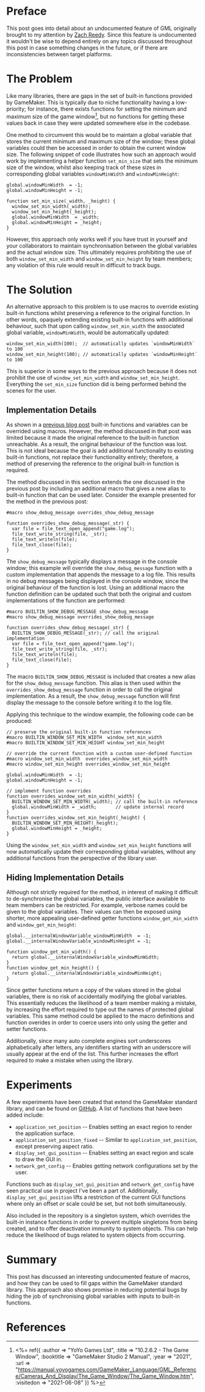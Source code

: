 # Preface

This post goes into detail about an undocumented feature of GML originally brought to my attention by [Zach Reedy](https://twitter.com/datzach). Since this feature is undocumented it wouldn't be wise to depend entirely on any topics discussed throughout this post in case something changes in the future, or if there are inconsistencies between target platforms.

# The Problem

Like many libraries, there are gaps in the set of built-in functions provided by GameMaker. This is typically due to niche functionality having a low-priority; for instance, there exists functions for setting the minimum and maximum size of the game window[^windowf], but no functions for getting these values back in case they were updated somewhere else in the codebase.

One method to circumvent this would be to maintain a global variable that stores the current minimum and maximum size of the window; these global variables could then be accessed in order to obtain the current window size. The following snippet of code illustrates how such an approach would work by implementing a helper function `set_min_size` that sets the minimum size of the window, whilst also keeping track of these sizes in corresponding global variables `windowMinWidth` and `windowMinHeight`:

```gml
global.windowMinWidth  = -1;
global.windowMinHeight = -1;

function set_min_size(_width, _height) {
  window_set_min_width(_width);
  window_set_min_height(_height);
  global.windowMinWidth  = _width;
  global.windowMinHeight = _height;
}
```

However, this approach only works well if you have trust in yourself and your collaborators to maintain synchronisation between the global variables and the actual window size. This ultimately requires prohibiting the use of both `window_set_min_width` and `window_set_min_height` by team members; any violation of this rule would result in difficult to track bugs.

# The Solution

An alternative approach to this problem is to use macros to override existing built-in functions whilst preserving a reference to the original function. In other words, opaquely extending existing built-in functions with additional behaviour, such that upon calling `window_set_min_width` the associated global variable, `windowMinWidth`, would be automatically updated:

```gml
window_set_min_width(100);  // automatically updates `windowMinWidth` to 100
window_set_min_height(100); // automatically updates `windowMinHeight` to 100
```

This is superior in some ways to the previous approach because it does not prohibit the use of `window_set_min_width` and `window_set_min_height`. Everything the `set_min_size` function did is being performed behind the scenes for the user.

## Implementation Details

As shown in a [previous blog post](./gml+syntax+extensions.html) built-in functions and variables can be overrided using macros. However, the method discussed in that post was limited because it made the original reference to the built-in function unreachable. As a result, the original behaviour of the function was lost. This is not ideal because the goal is add additional functionality to existing built-in functions, not replace their functionality entirely; therefore, a method of preserving the reference to the original built-in function is required.

The method discussed in this section extends the one discussed in the previous post by including an additional macro that gives a new alias to built-in function that can be used later. Consider the example presented for the method in the previous post:

```gml
#macro show_debug_message overrides_show_debug_message

function overrides_show_debug_message(_str) {
  var file = file_text_open_append("game.log");
  file_text_write_string(file, _str);
  file_text_writeln(file);
  file_text_close(file);
}
```

The `show_debug_message` typically displays a message in the console window; this example will override the `show_debug_message` function with a custom implementation that appends the message to a log file. This results in no debug messages being displayed in the console window, since the original behaviour of the function is lost. Using an additional macro the function definition can be updated such that both the original and custom implementations of the function are performed:

```gml
#macro BUILTIN_SHOW_DEBUG_MESSAGE show_debug_message
#macro show_debug_message overrides_show_debug_message

function overrides_show_debug_message(_str) {
  BUILTIN_SHOW_DEBUG_MESSAGE(_str); // call the original implementation
  var file = file_text_open_append("game.log");
  file_text_write_string(file, _str);
  file_text_writeln(file);
  file_text_close(file);
}
```

The macro `BUILTIN_SHOW_DEBUG_MESSAGE` is included that creates a new alias for the `show_debug_message` function. This alias is then used within the `overrides_show_debug_message` function in order to call the original implementation. As a result, the `show_debug_message` function will first display the message to the console before writing it to the log file.

Applying this technique to the window example, the following code can be produced:

```gml
// preserve the original built-in function references
#macro BUILTIN_WINDOW_SET_MIN_WIDTH  window_set_min_width
#macro BUILTIN_WINDOW_SET_MIN_HEIGHT window_set_min_height

// override the current function with a custom user-defined function
#macro window_set_min_width  overrides_window_set_min_width
#macro window_set_min_height overrides_window_set_min_height

global.windowMinWidth  = -1;
global.windowMinHeight = -1;

// implement function overrides
function overrides_window_set_min_width(_width) {
  BUILTIN_WINDOW_SET_MIN_WIDTH(_width); // call the built-in reference
  global.windowMinWidth = _width;       // update internal record
}
function overrides_window_set_min_height(_height) {
  BUILTIN_WINDOW_SET_MIN_HEIGHT(_height);
  global.windowMinHeight = _height;
}
```

Using the `window_set_min_width` and `window_set_min_height` functions will now automatically update their corresponding global variables, without any additional functions from the perspective of the library user.

## Hiding Implementation Details

Although not strictly required for the method, in interest of making it difficult to de-synchronise the global variables, the public interface available to team members can be restricted. For example, verbose names could be given to the global variables. Their values can then be exposed using shorter, more appealing user-defined getter functions `window_get_min_width` and `window_get_min_height`:

```gml
global.__internalWindowVariable_windowMinWidth  = -1;
global.__internalWindowVariable_windowMinHeight = -1;

function window_get_min_width() {
  return global.__internalWindowVariable_windowMinWidth;
}
function window_get_min_height() {
  return global.__internalWindowVariable_windowMinHeight;
}
```

Since getter functions return a copy of the values stored in the global variables, there is no risk of accidentally modifying the global variables. This essentially reduces the likelihood of a team member making a mistake, by increasing the effort required to type out the names of protected global variables. This same method could be applied to the macro definitions and function overides in order to coerce users into only using the getter and setter functions.

Additionally, since many auto complete engines sort underscores alphabetically after letters, any identifiers starting with an underscore will usually appear at the end of the list. This further increases the effort required to make a mistake when using the library.

# Experiments

A few experiments have been created that extend the GameMaker standard library, and can be found on [GitHub](https://github.com/NuxiiGit/macro-hacks/tree/master/gml-library-extensions). A list of functions that have been added include:

 - `application_set_position` -- Enables setting an exact region to render the application surface.
 - `application_set_position_fixed` -- Similar to `application_set_position`, except preserving aspect ratio.
 - `display_set_gui_position` -- Enables setting an exact region and scale to draw the GUI in.
 - `network_get_config` -- Enables getting network configurations set by the user.

Functions such as `display_set_gui_position` and `network_get_config` have seen practical use in project I've been a part of. Additionally, `display_set_gui_position` lifts a restriction of the current GUI functions where only an offset *or* scale could be set, but not both simultaneously.

Also included in the repository is a singleton system, which overrides the built-in instance functions in order to prevent multiple singletons from being created, and to offer deactivation immunity to system objects. This can help reduce the likelihood of bugs related to system objects from occurring.

# Summary

This post has discussed an interesting undocumented feature of macros, and how they can be used to fill gaps within the GameMaker standard library. This approach also shows promise in reducing potential bugs by hiding the job of synchronising global variables with inputs to built-in functions.

# References

[^windowf]: <%= ref({
    :author => "YoYo Games Ltd",
    :title => "10.2.6.2 - The Game Window",
    :booktitle => "GameMaker Studio 2 Manual",
    :year => "2021",
    :url => "https://manual.yoyogames.com/GameMaker_Language/GML_Reference/Cameras_And_Display/The_Game_Window/The_Game_Window.htm",
    :visitedon => "2021-06-08"
}) %>
